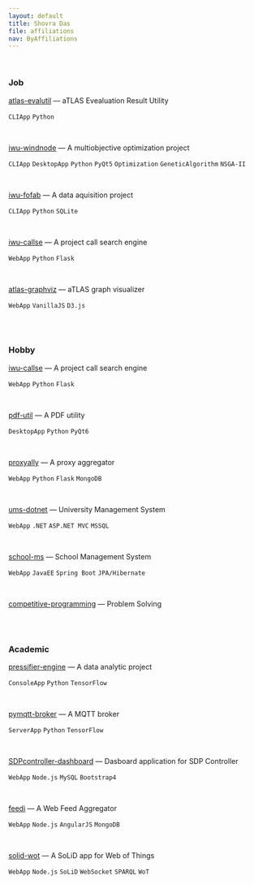 ```yaml
---
layout: default
title: Shovra Das
file: affiliations
nav: ByAffiliations
---
```


<br>


### Job

[atlas-evalutil](https://github.com/shovradas/atlas-evalutil) &#8212; aTLAS Evealuation Result Utility

`CLIApp` `Python`  

<br>

[iwu-windnode](https://github.com/shovradas/windnode-demonstrator) &#8212; A multiobjective optimization project

`CLIApp` `DesktopApp` `Python` `PyQt5` `Optimization` `GeneticAlgorithm` `NSGA-II`

<br>

[iwu-fofab](https://github.com/shovradas/iwu-fofab) &#8212; A data aquisition project

`CLIApp` `Python` `SQLite` 

<br>

[iwu-callse](https://github.com/shovradas/iwu-callse) &#8212; A project call search engine

`WebApp` `Python` `Flask` 

<br>

[atlas-graphviz](https://github.com/shovradas/atlas-graphviz) &#8212; aTLAS graph visualizer

`WebApp`  `VanillaJS` `D3.js` 

<br>


<br>


### Hobby

[iwu-callse](https://github.com/shovradas/iwu-callse) &#8212; A project call search engine

`WebApp` `Python` `Flask` 

<br>

[pdf-util](https://github.com/shovradas/pdf-util) &#8212; A PDF utility

`DesktopApp` `Python` `PyQt6` 

<br>

[proxyally](https://github.com/shovradas/proxyally) &#8212; A proxy aggregator

`WebApp` `Python` `Flask` `MongoDB` 

<br>

[ums-dotnet](https://github.com/shovradas/ums-dotnet) &#8212; University Management System

`WebApp` `.NET` `ASP.NET MVC` `MSSQL` 

<br>

[school-ms](https://github.com/shovradas/school-ms) &#8212; School Management System

`WebApp` `JavaEE` `Spring Boot` `JPA/Hibernate` 

<br>

[competitive-programming](https://github.com/shovradas/competitive-programming) &#8212; Problem Solving

   

<br>


<br>


### Academic

[pressifier-engine](https://github.com/binuv-tuc/pressifier-engine) &#8212; A data analytic project

`ConsoleApp` `Python` `TensorFlow` 

<br>

[pymqtt-broker](https://github.com/shovradas/pymqtt-broker) &#8212; A MQTT broker

`ServerApp` `Python` `TensorFlow` 

<br>

[SDPcontroller-dashboard](https://github.com/shovradas/SDPcontroller-dashboard) &#8212; Dasboard application for SDP Controller

`WebApp` `Node.js` `MySQL` `Bootstrap4` 

<br>

[feedi](https://github.com/shovradas/feedi) &#8212; A Web Feed Aggregator

`WebApp` `Node.js` `AngularJS` `MongoDB` 

<br>

[solid-wot](https://github.com/shovradas/solid-wot) &#8212; A SoLiD app for Web of Things

`WebApp` `Node.js` `SoLiD` `WebSocket` `SPARQL` `WoT`

<br>